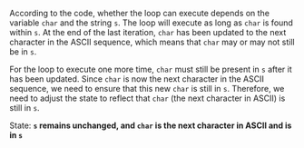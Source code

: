 According to the code, whether the loop can execute depends on the variable `char` and the string `s`. The loop will execute as long as `char` is found within `s`. At the end of the last iteration, `char` has been updated to the next character in the ASCII sequence, which means that `char` may or may not still be in `s`.

For the loop to execute one more time, `char` must still be present in `s` after it has been updated. Since `char` is now the next character in the ASCII sequence, we need to ensure that this new `char` is still in `s`. Therefore, we need to adjust the state to reflect that `char` (the next character in ASCII) is still in `s`.

State: **`s` remains unchanged, and `char` is the next character in ASCII and is in `s`**